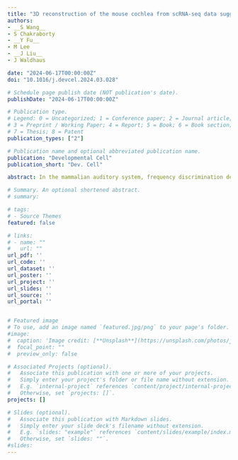 ```yaml
---
title: "3D reconstruction of the mouse cochlea from scRNA-seq data suggests morphogen-based principles in apex-to-base specification"
authors:
- __S Wang__
- S Chakraborty
- __Y Fu__
- M Lee
- __J Liu__
- J Waldhaus

date: "2024-06-17T00:00:00Z"
doi: "10.1016/j.devcel.2024.03.028"

# Schedule page publish date (NOT publication's date).
publishDate: "2024-06-17T00:00:00Z"

# Publication type.
# Legend: 0 = Uncategorized; 1 = Conference paper; 2 = Journal article;
# 3 = Preprint / Working Paper; 4 = Report; 5 = Book; 6 = Book section;
# 7 = Thesis; 8 = Patent
publication_types: ["2"]

# Publication name and optional abbreviated publication name.
publication: "Developmental Cell"
publication_short: "Dev. Cell"

abstract: In the mammalian auditory system, frequency discrimination depends on numerous morphological and physiological properties of the organ of Corti, which gradually change along the apex-to-base (tonotopic) axis of the organ. For example, the basilar membrane stiffness changes tonotopically, thus affecting the tuning properties of individual hair cells. At the molecular level, those frequency-specific characteristics are mirrored by gene expression gradients; however, the molecular mechanisms controlling tonotopic gene expression in the mouse cochlea remain elusive. Through analyzing single-cell RNA sequencing (scRNA-seq) data from E12.5 and E14.5 time points, we predicted that morphogens, rather than a cell division-associated mechanism, confer spatial identity in the extending cochlea. Subsequently, we reconstructed the developing cochlea in 3D space from scRNA-seq data to investigate the molecular pathways mediating positional information. The retinoic acid (RA) and hedgehog pathways were found to form opposing apex-to-base gradients, and functional interrogation using mouse cochlear explants suggested that both pathways jointly specify the longitudinal axis.

# Summary. An optional shortened abstract.
# summary: 

# tags:
# - Source Themes
featured: false

# links:
# - name: ""
#   url: ""
url_pdf: ''
url_code: ''
url_dataset: ''
url_poster: ''
url_project: ''
url_slides: ''
url_source: ''
url_portal: ''


# Featured image
# To use, add an image named `featured.jpg/png` to your page's folder. 
#image:
#  caption: 'Image credit: [**Unsplash**](https://unsplash.com/photos/jdD8gXaTZsc)'
#  focal_point: ""
#  preview_only: false

# Associated Projects (optional).
#   Associate this publication with one or more of your projects.
#   Simply enter your project's folder or file name without extension.
#   E.g. `internal-project` references `content/project/internal-project/index.md`.
#   Otherwise, set `projects: []`.
projects: []

# Slides (optional).
#   Associate this publication with Markdown slides.
#   Simply enter your slide deck's filename without extension.
#   E.g. `slides: "example"` references `content/slides/example/index.md`.
#   Otherwise, set `slides: ""`.
#slides: 
---
```


